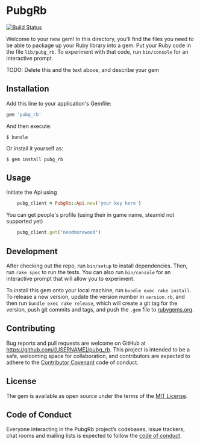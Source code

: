 # PubgRb
[![Build Status](https://travis-ci.org/ZainW/pubg_rb.svg?branch=master)](https://travis-ci.org/ZainW/pubg_rb)

Welcome to your new gem! In this directory, you'll find the files you need to be able to package up your Ruby library into a gem. Put your Ruby code in the file `lib/pubg_rb`. To experiment with that code, run `bin/console` for an interactive prompt.

TODO: Delete this and the text above, and describe your gem

## Installation

Add this line to your application's Gemfile:

```ruby
gem 'pubg_rb'
```

And then execute:

    $ bundle

Or install it yourself as:

    $ gem install pubg_rb

## Usage

Initiate the Api using 
```ruby
    pubg_client = PubgRb::Api.new('your key here')
```

You can get people's profile (using their in game name, steamid not supported yet)  
```ruby
    pubg_client.get("needmorewood")
```

## Development

After checking out the repo, run `bin/setup` to install dependencies. Then, run `rake spec` to run the tests. You can also run `bin/console` for an interactive prompt that will allow you to experiment.

To install this gem onto your local machine, run `bundle exec rake install`. To release a new version, update the version number in `version.rb`, and then run `bundle exec rake release`, which will create a git tag for the version, push git commits and tags, and push the `.gem` file to [rubygems.org](https://rubygems.org).

## Contributing

Bug reports and pull requests are welcome on GitHub at https://github.com/[USERNAME]/pubg_rb. This project is intended to be a safe, welcoming space for collaboration, and contributors are expected to adhere to the [Contributor Covenant](http://contributor-covenant.org) code of conduct.

## License

The gem is available as open source under the terms of the [MIT License](http://opensource.org/licenses/MIT).

## Code of Conduct

Everyone interacting in the PubgRb project’s codebases, issue trackers, chat rooms and mailing lists is expected to follow the [code of conduct](https://github.com/ZainW/pubg_rb/blob/master/CODE_OF_CONDUCT.md).
